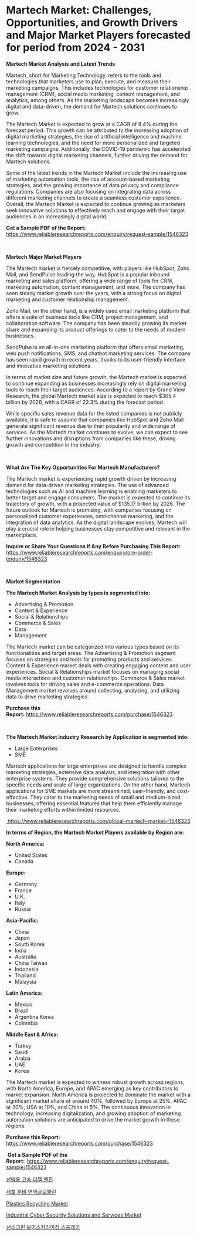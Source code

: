 <p><h1>Martech Market: Challenges, Opportunities, and Growth Drivers and Major Market Players forecasted for period from 2024 - 2031</h1></p><p><strong>Martech Market Analysis and Latest Trends</strong></p>
<p><p>Martech, short for Marketing Technology, refers to the tools and technologies that marketers use to plan, execute, and measure their marketing campaigns. This includes technologies for customer relationship management (CRM), social media marketing, content management, and analytics, among others. As the marketing landscape becomes increasingly digital and data-driven, the demand for Martech solutions continues to grow.</p><p>The Martech Market is expected to grow at a CAGR of 8.4% during the forecast period. This growth can be attributed to the increasing adoption of digital marketing strategies, the rise of artificial intelligence and machine learning technologies, and the need for more personalized and targeted marketing campaigns. Additionally, the COVID-19 pandemic has accelerated the shift towards digital marketing channels, further driving the demand for Martech solutions.</p><p>Some of the latest trends in the Martech Market include the increasing use of marketing automation tools, the rise of account-based marketing strategies, and the growing importance of data privacy and compliance regulations. Companies are also focusing on integrating data across different marketing channels to create a seamless customer experience. Overall, the Martech Market is expected to continue growing as marketers seek innovative solutions to effectively reach and engage with their target audiences in an increasingly digital world.</p></p>
<p><strong>Get a Sample PDF of the Report:&nbsp;</strong> <a href="https://www.reliableresearchreports.com/enquiry/request-sample/1546323">https://www.reliableresearchreports.com/enquiry/request-sample/1546323</a></p>
<p>&nbsp;</p>
<p><strong>Martech Major Market Players</strong></p>
<p><p>The Martech market is fiercely competitive, with players like HubSpot, Zoho Mail, and SendPulse leading the way. HubSpot is a popular inbound marketing and sales platform, offering a wide range of tools for CRM, marketing automation, content management, and more. The company has seen steady market growth over the years, with a strong focus on digital marketing and customer relationship management.</p><p>Zoho Mail, on the other hand, is a widely used email marketing platform that offers a suite of business tools like CRM, project management, and collaboration software. The company has been steadily growing its market share and expanding its product offerings to cater to the needs of modern businesses.</p><p>SendPulse is an all-in-one marketing platform that offers email marketing, web push notifications, SMS, and chatbot marketing services. The company has seen rapid growth in recent years, thanks to its user-friendly interface and innovative marketing solutions.</p><p>In terms of market size and future growth, the Martech market is expected to continue expanding as businesses increasingly rely on digital marketing tools to reach their target audiences. According to a report by Grand View Research, the global Martech market size is expected to reach $305.4 billion by 2026, with a CAGR of 22.3% during the forecast period.</p><p>While specific sales revenue data for the listed companies is not publicly available, it is safe to assume that companies like HubSpot and Zoho Mail generate significant revenue due to their popularity and wide range of services. As the Martech market continues to evolve, we can expect to see further innovations and disruptions from companies like these, driving growth and competition in the industry.</p></p>
<p>&nbsp;</p>
<p><strong>What Are The Key Opportunities For Martech Manufacturers?</strong></p>
<p><p>The Martech market is experiencing rapid growth driven by increasing demand for data-driven marketing strategies. The use of advanced technologies such as AI and machine learning is enabling marketers to better target and engage consumers. The market is expected to continue its trajectory of growth, with a projected value of $135.17 billion by 2026. The future outlook for Martech is promising, with companies focusing on personalized customer experiences, omnichannel marketing, and the integration of data analytics. As the digital landscape evolves, Martech will play a crucial role in helping businesses stay competitive and relevant in the marketplace.</p></p>
<p><strong>Inquire or Share Your Questions If Any Before Purchasing This Report:</strong> <a href="https://www.reliableresearchreports.com/enquiry/pre-order-enquiry/1546323">https://www.reliableresearchreports.com/enquiry/pre-order-enquiry/1546323</a></p>
<p>&nbsp;</p>
<p><strong>Market Segmentation</strong></p>
<p><strong>The Martech Market Analysis by types is segmented into:</strong></p>
<p><ul><li>Advertising & Promotion</li><li>Content & Experience</li><li>Social & Relationships</li><li>Commerce & Sales</li><li>Data</li><li>Management</li></ul></p>
<p><p>The Martech market can be categorized into various types based on its functionalities and target areas. The Advertising & Promotion segment focuses on strategies and tools for promoting products and services. Content & Experience market deals with creating engaging content and user experiences. Social & Relationships market focuses on managing social media interactions and customer relationships. Commerce & Sales market involves tools for driving sales and e-commerce operations. Data Management market revolves around collecting, analyzing, and utilizing data to drive marketing strategies.</p></p>
<p><strong>Purchase this Report:&nbsp;</strong><a href="https://www.reliableresearchreports.com/purchase/1546323">https://www.reliableresearchreports.com/purchase/1546323</a></p>
<p>&nbsp;</p>
<p><strong>The Martech Market Industry Research by Application is segmented into:</strong></p>
<p><ul><li>Large Enterprises</li><li>SME</li></ul></p>
<p><p>Martech applications for large enterprises are designed to handle complex marketing strategies, extensive data analysis, and integration with other enterprise systems. They provide comprehensive solutions tailored to the specific needs and scale of large organizations. On the other hand, Martech applications for SME markets are more streamlined, user-friendly, and cost-effective. They cater to the marketing needs of small and medium-sized businesses, offering essential features that help them efficiently manage their marketing efforts within limited resources.</p></p>
<p><a href="https://www.reliableresearchreports.com/global-martech-market-r1546323">&nbsp;https://www.reliableresearchreports.com/global-martech-market-r1546323</a></p>
<p><strong>In terms of Region, the Martech Market Players available by Region are:</strong></p>
<p>
    <p> <strong> North America: </strong>
        <ul>
            <li>United States</li>
            <li>Canada</li>
        </ul>
        </p> 
    <p> <strong> Europe: </strong>
        <ul>
            <li>Germany</li>
            <li>France</li>
            <li>U.K.</li>
            <li>Italy</li>
            <li>Russia</li>
        </ul>
        </p> 
    <p> <strong> Asia-Pacific: </strong>
        <ul>
            <li>China</li>
            <li>Japan</li>
            <li>South Korea</li>
            <li>India</li>
            <li>Australia</li>
            <li>China Taiwan</li>
            <li>Indonesia</li>
            <li>Thailand</li>
            <li>Malaysia</li>
        </ul>
        </p> 
    <p> <strong> Latin America: </strong>
        <ul>
            <li>Mexico</li>
            <li>Brazil</li>
            <li>Argentina Korea</li>
            <li>Colombia</li>
        </ul>
        </p> 
    <p> <strong> Middle East & Africa: </strong>
        <ul>
            <li>Turkey</li>
            <li>Saudi</li>
            <li>Arabia</li>
            <li>UAE</li>
            <li>Korea</li>
        </ul>
    </p>
    </p>
<p><p>The Martech market is expected to witness robust growth across regions, with North America, Europe, and APAC emerging as key contributors to market expansion. North America is projected to dominate the market with a significant market share of around 40%, followed by Europe at 25%, APAC at 20%, USA at 10%, and China at 5%. The continuous innovation in technology, increasing digitalization, and growing adoption of marketing automation solutions are anticipated to drive the market growth in these regions.</p></p>
<p><strong>Purchase this Report: </strong><a href="https://www.reliableresearchreports.com/purchase/1546323">https://www.reliableresearchreports.com/purchase/1546323</a></p>
<p>&nbsp;<strong>Get a Sample PDF of the Report:&nbsp;&nbsp;</strong><a href="https://www.reliableresearchreports.com/enquiry/request-sample/1546323">https://www.reliableresearchreports.com/enquiry/request-sample/1546323</a></p>
<p><strong></strong></p>
<p><p><a href="https://github.com/tukangkrupk/Market-Research-Report-List-2/blob/main/445684185815.md">선박용 고속 디젤 엔진</a></p><p><a href="https://github.com/LoganRew1964/Market-Research-Report-List-2/blob/main/495608185817.md">세포 분비 면역글로불린</a></p><p><a href="https://github.com/Glendatilghmankmgz0rbhwpy/Market-Research-Report-List-4/blob/main/plastics-recycling-market.md">Plastics Recycling Market</a></p><p><a href="https://github.com/dx0328/Market-Research-Report-List-4/blob/main/industrial-cyber-security-solutions-and-services-market.md">Industrial Cyber Security Solutions and Services Market</a></p><p><a href="https://github.com/sarassiksa/Market-Research-Report-List-2/blob/main/380734085816.md">선스크린 모이스처라이징 스프레이</a></p></p>